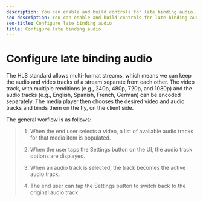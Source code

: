 ```yaml
---
description: You can enable and build controls for late binding audio.
seo-description: You can enable and build controls for late binding audio.
seo-title: Configure late binding audio
title: Configure late binding audio
---
```


# Configure late binding audio

The HLS standard allows multi-format streams, which means we can keep the audio and video tracks of a stream separate from each other. The video track, with multiple renditions (e.g., 240p, 480p, 720p, and 1080p) and the audio tracks (e.g., English, Spanish, French, German) can be encoded separately. The media player then chooses the desired video and audio tracks and binds them on the fly, on the client side.

The general worflow is as follows:

>1. When the end user selects a video, a list of available audio tracks for that media item is populated.
>   
>1. When the user taps the Settings button on the UI, the audio track options are displayed.
>   
>1. When an audio track is selected, the track becomes the active audio track.
>   
>1. The end user can tap the Settings button to switch back to the original audio track.
>   
>   
